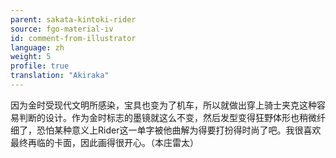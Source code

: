 ```yaml
---
parent: sakata-kintoki-rider
source: fgo-material-iv
id: comment-from-illustrator
language: zh
weight: 5
profile: true
translation: "Akiraka"
---
```


因为金时受现代文明所感染，宝具也变为了机车，所以就做出穿上骑士夹克这种容易判断的设计。作为金时标志的墨镜就这么不变，然后发型变得狂野体形也稍微纤细了，恐怕某种意义上Rider这一单字被他曲解为得要打扮得时尚了吧。我很喜欢最终再临的卡面，因此画得很开心。（本庄雷太）
